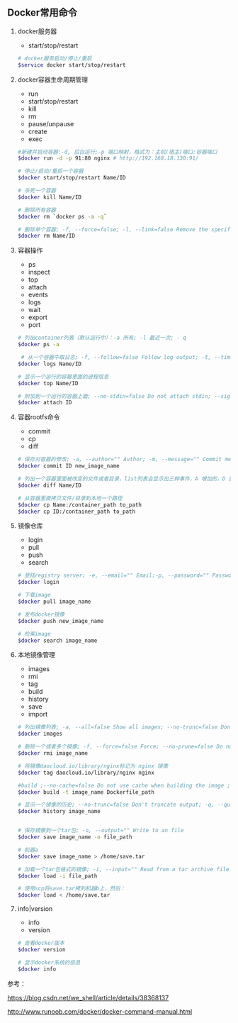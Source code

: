 
## Docker常用命令
1. docker服务器
    * start/stop/restart
    ```bash
    # docker服务启动/停止/重启
    $service docker start/stop/restart
    ```

2. docker容器生命周期管理
    * run
    * start/stop/restart
    * kill
    * rm
    * pause/unpause
    * create
    * exec
    ```bash
    #新建并启动容器;-d, 后台运行;-p 端口映射，格式为：主机(宿主)端口:容器端口
    $docker run -d -p 91:80 nginx # http://192.168.18.130:91/

    # 停止/启动/重启一个容器
    $docker start/stop/restart Name/ID

    # 杀死一个容器
    $docker kill Name/ID
    
    # 删除所有容器
    $docker rm `docker ps -a -q` 
    
    # 删除单个容器; -f, --force=false; -l, --link=false Remove the specified link and not the underlying container; -v, --volumes=false Remove the volumes associated to the container
    $docker rm Name/ID
    ```
3. 容器操作
    * ps
    * inspect
    * top
    * attach
    * events
    * logs
    * wait
    * export
    * port

    ```bash
    # 列出container列表（默认运行中）：-a 所有; -l 最近一次; - q
    $docker ps -a

     # 从一个容器中取日志; -f, --follow=false Follow log output; -t, --timestamps=false Show timestamps
    $docker logs Name/ID 

    # 显示一个运行的容器里面的进程信息
    $docker top Name/ID 

    # 附加到一个运行的容器上面; --no-stdin=false Do not attach stdin; --sig-proxy=true Proxify all received signal to the process
    $docker attach ID
    ```
4. 容器rootfs命令
    * commit
    * cp
    * diff
    ```bash
    # 保存对容器的修改; -a, --author="" Author; -m, --message="" Commit message
    $docker commit ID new_image_name

    # 列出一个容器里面被改变的文件或者目录，list列表会显示出三种事件，A 增加的，D 删除的，C 被改变的
    $docker diff Name/ID

    # 从容器里面拷贝文件/目录到本地一个路径
    $docker cp Name:/container_path to_path
    $docker cp ID:/container_path to_path 
    ```
5. 镜像仓库
    * login
    * pull
    * push
    * search
    ```bash
    # 登陆registry server; -e, --email="" Email;-p, --password="" Password; -u, --username="" Username
    $docker login

    # 下载image
    $docker pull image_name
    
    # 发布docker镜像
    $docker push new_image_name

    # 检索image
    $docker search image_name 
    ```
    
6. 本地镜像管理
    * images
    * rmi
    * tag
    * build
    * history
    * save
    * import
    ```bash
    # 列出镜像列表; -a, --all=false Show all images; --no-trunc=false Don't truncate output; -q, --quiet=false Only show numeric IDs
    $docker images 

    # 删除一个或者多个镜像; -f, --force=false Force; --no-prune=false Do not delete untagged parents
    $docker rmi image_name 

    # 将镜像daocloud.io/library/nginx标记为 nginx 镜像
    $docker tag daocloud.io/library/nginx nginx

    #build ;--no-cache=false Do not use cache when building the image ;-q, --quiet=false Suppress the verbose output generated by the containers ; --rm=true Remove intermediate containers after a successful build ; -t, --tag="" Repository name (and optionally a tag) to be applied to the resulting image in case of success
    $docker build -t image_name Dockerfile_path

    # 显示一个镜像的历史; --no-trunc=false Don't truncate output; -q, --quiet=false Only show numeric IDs
    $docker history image_name


    # 保存镜像到一个tar包; -o, --output="" Write to an file
    $docker save image_name -o file_path

    # 机器a
    $docker save image_name > /home/save.tar

    # 加载一个tar包格式的镜像; -i, --input="" Read from a tar archive file
    $docker load -i file_path 
    
    # 使用scp将save.tar拷到机器b上，然后：
    $docker load < /home/save.tar
    ```

7. info|version
    * info
    * version
    ```bash
    # 查看docker版本
    $docker version 

    # 显示docker系统的信息
    $docker info
    ```

参考：

https://blog.csdn.net/we_shell/article/details/38368137

http://www.runoob.com/docker/docker-command-manual.html